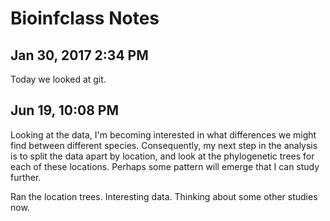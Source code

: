 
# Bioinfclass Notes

## Jan 30, 2017 2:34 PM
Today we looked at git.


## Jun 19, 10:08 PM

Looking at the data, I'm becoming interested in what differences we might find between different species.
Consequently, my next step in the analysis is to split the data apart by location, and look at the
phylogenetic trees for each of these locations.
Perhaps some pattern will emerge that I can study further.


Ran the location trees.
Interesting data.
Thinking about some other studies now.
